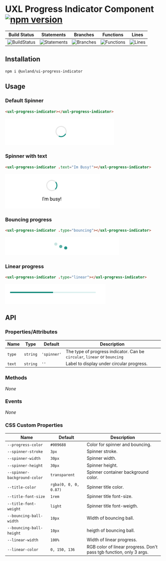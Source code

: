 # UXL Progress Indicator Component [![npm version](https://badge.fury.io/js/%40uxland%2Fui-progress-indicator.svg)](https://badge.fury.io/js/%40uxland%2Fui-progress-indicator)

| Build Status                                    | Statements                                    | Branches                                  | Functions                                   | Lines                               |
| ----------------------------------------------- | --------------------------------------------- | ----------------------------------------- | ------------------------------------------- | ----------------------------------- |
| ![BuildStatus](#buildstatus# 'Building Status') | ![Statements](#statements# 'Make me better!') | ![Branches](#branches# 'Make me better!') | ![Functions](#functions# 'Make me better!') | ![Lines](#lines# 'Make me better!') |

## Installation

`npm i @uxland/ui-progress-indicator`

## Usage

### Default Spinner

```html
<uxl-progress-indicator></uxl-progress-indicator>
```

![](images/spinner.png)

### Spinner with text

```html
<uxl-progress-indicator .text="Im Busy!"></uxl-progress-indicator>
```

![](images/text.png)

### Bouncing progress

```html
<uxl-progress-indicator .type="bouncing"></uxl-progress-indicator>
```

![](images/bouncing.png)

### Linear progress

```html
<uxl-progress-indicator .type="linear"></uxl-progress-indicator>
```

![](images/linear.png)

## API

### Properties/Attributes

| Name   | Type     | Default     | Description                                                               |
| ------ | -------- | ----------- | ------------------------------------------------------------------------- |
| `type` | `string` | `'spinner'` | The type of progress indicator. Can be `circular`, `linear` or `bouncing` |
| `text` | `string` | `''`        | Label to display under circular progress.                                 |

### Methods

_None_

### Events

_None_

### CSS Custom Properties

| Name                         | Default               | Description                                                         |
| ---------------------------- | --------------------- | ------------------------------------------------------------------- |
| `--progress-color`           | `#009688`             | Color for spinner and bouncing.                                     |
| `--spinner-stroke`           | `3px`                 | Spinner stroke.                                                     |
| `--spinner-width`            | `30px`                | Spinner width.                                                      |
| `--spinner-height`           | `30px`                | Spinner height.                                                     |
| `--spinner-background-color` | `transparent`         | Spinner container background color.                                 |
| `--title-color`              | `rgba(0, 0, 0, 0.87)` | Spinner title color.                                                |
| `--title-font-size`          | `1rem`                | Spinner title font-size.                                            |
| `--title-font-weight`        | `light`               | Spinner title font-weigth.                                          |
| `--bouncing-ball-width`      | `10px`                | Width of bouncing ball.                                             |
| `--bouncing-ball-height`     | `10px`                | heigth of bouncing ball.                                            |
| `--linear-width`             | `100%`                | Width of linear progress.                                           |
| `--linear-color`             | `0, 150, 136`         | RGB color of linear progress. Don't pass tgb function, only 3 args. |
